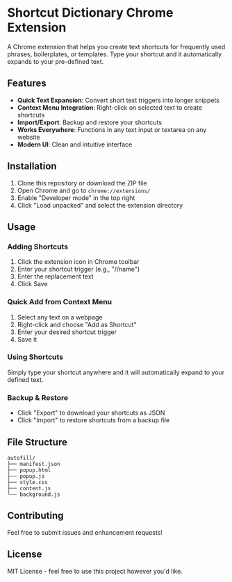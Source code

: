 # Shortcut Dictionary Chrome Extension

A Chrome extension that helps you create text shortcuts for frequently used phrases, boilerplates, or templates. Type your shortcut and it automatically expands to your pre-defined text.
## Features

- **Quick Text Expansion**: Convert short text triggers into longer snippets
- **Context Menu Integration**: Right-click on selected text to create shortcuts
- **Import/Export**: Backup and restore your shortcuts
- **Works Everywhere**: Functions in any text input or textarea on any website
- **Modern UI**: Clean and intuitive interface

## Installation

1. Clone this repository or download the ZIP file
2. Open Chrome and go to `chrome://extensions/`
3. Enable "Developer mode" in the top right
4. Click "Load unpacked" and select the extension directory

## Usage

### Adding Shortcuts
1. Click the extension icon in Chrome toolbar
2. Enter your shortcut trigger (e.g., "//name")
3. Enter the replacement text
4. Click Save

### Quick Add from Context Menu
1. Select any text on a webpage
2. Right-click and choose "Add as Shortcut"
3. Enter your desired shortcut trigger
4. Save it

### Using Shortcuts
Simply type your shortcut anywhere and it will automatically expand to your defined text.

### Backup & Restore
- Click "Export" to download your shortcuts as JSON
- Click "Import" to restore shortcuts from a backup file

## File Structure

```
autofill/
├── manifest.json
├── popup.html
├── popup.js
├── style.css
├── content.js
└── background.js
```

## Contributing

Feel free to submit issues and enhancement requests!

## License

MIT License - feel free to use this project however you'd like.

